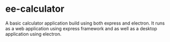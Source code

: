 # ee-calculator
A basic calculator application build using both express and electron.  It runs as a web application using express framework and as well as a desktop application using electron.
